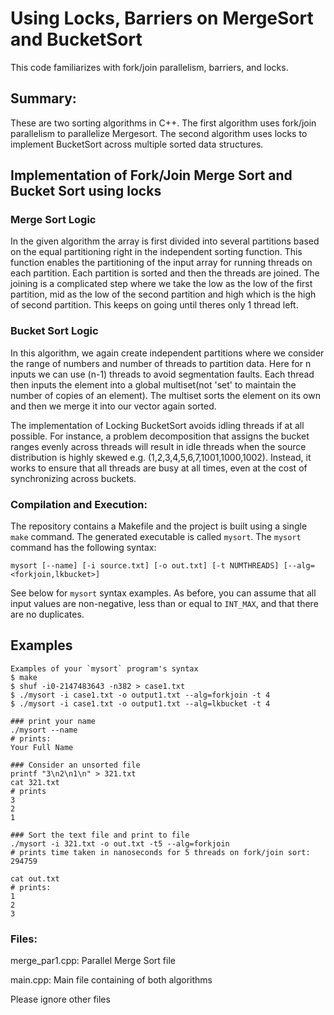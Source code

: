 # Using Locks, Barriers on MergeSort and BucketSort

This code familiarizes with fork/join parallelism, barriers, and locks.  

## Summary:
These are two sorting algorithms in C++. The first algorithm uses fork/join parallelism to parallelize Mergesort. The second algorithm uses locks to implement BucketSort across multiple sorted data structures. 

## Implementation of Fork/Join Merge Sort and Bucket Sort using locks

### Merge Sort Logic

In the given algorithm the array is first divided into several partitions based on the equal partitioning right in the independent sorting function. This function enables the partitioning of the input array for running threads on each partition. Each partition is sorted and then the threads are joined. The joining is a complicated step where we take the low as the low of the first partition, mid as the low of the second partition and high which is the high of second partition. This keeps on going until theres only 1 thread left.


### Bucket Sort Logic

In this algorithm, we again create independent partitions where we consider the range of numbers and number of threads to partition data. Here for n inputs we can use (n-1) threads to avoid segmentation faults. Each thread then inputs the element into a global multiset(not 'set' to maintain the number of copies of an element). The multiset sorts the element on its own and then we merge it into our vector again sorted.

The implementation of Locking BucketSort avoids idling threads if at all possible. For instance, a problem decomposition that assigns the bucket ranges evenly across threads will result in idle threads when the source distribution is highly skewed e.g. (1,2,3,4,5,6,7,1001,1000,1002).  Instead, it works to ensure that all threads are busy at all times, even at the cost of synchronizing across buckets.



### Compilation and Execution:
The repository contains a Makefile and the project is built using a single `make` command.  The generated executable is called `mysort`.  The `mysort` command has the following syntax:

`mysort [--name] [-i source.txt] [-o out.txt] [-t NUMTHREADS] [--alg=<forkjoin,lkbucket>] `

See below for `mysort` syntax examples.  As before, you can assume that all input values are non-negative, less than or equal to `INT_MAX`, and that there are no duplicates.


## Examples
```
Examples of your `mysort` program's syntax
$ make
$ shuf -i0-2147483643 -n382 > case1.txt
$ ./mysort -i case1.txt -o output1.txt --alg=forkjoin -t 4
$ ./mysort -i case1.txt -o output1.txt --alg=lkbucket -t 4

```

```
### print your name
./mysort --name
# prints:
Your Full Name

### Consider an unsorted file
printf "3\n2\n1\n" > 321.txt
cat 321.txt
# prints
3
2
1

### Sort the text file and print to file
./mysort -i 321.txt -o out.txt -t5 --alg=forkjoin
# prints time taken in nanoseconds for 5 threads on fork/join sort:
294759

cat out.txt
# prints:
1
2
3
```


### Files:

merge_par1.cpp: Parallel Merge Sort file

main.cpp: Main file containing of both algorithms 

Please ignore other files